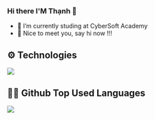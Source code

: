 ### Hi there I'M Thạnh 👋
- 🌱 I’m currently studing at CyberSoft Academy
- 💬 Nice to meet you, say hi now !!!

## ⚙ Technologies
<p>
  <a href="https://skillicons.dev">
    <img src="https://skillicons.dev/icons?i=html,css,bootstrap,jquery,js,react,postgres,mongodb,git,vscode,postman,github&perline=3&theme=light" />
  </a>
</p>

## 👨‍💻 Github Top Used Languages
![](https://github-readme-stats.vercel.app/api/top-langs/?username=thanhbb&theme=dracula&include_all_commits=false&count_private=false&layout=compact)
